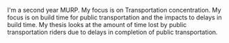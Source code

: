 I'm a second year MURP. My focus is on Transportation concentration. My focus is on build time for public transportation and the impacts to delays in build time. My thesis looks at the amount of time lost by public transportation riders due to delays in completion of public transportation. 
